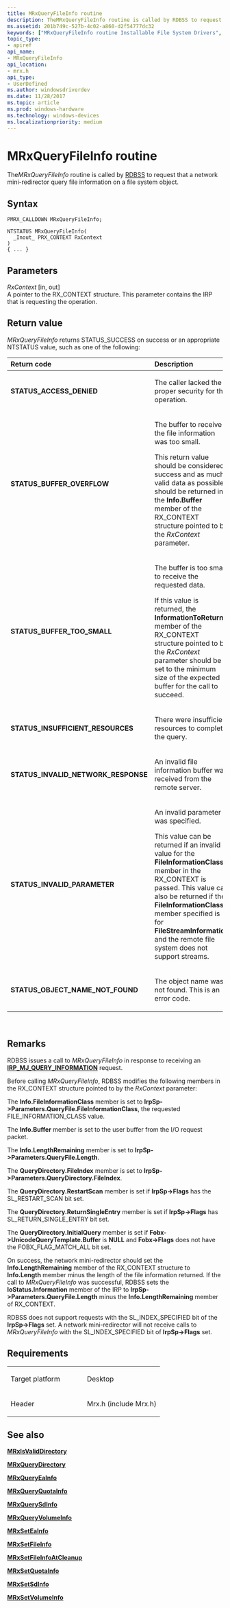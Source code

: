 ```yaml
---
title: MRxQueryFileInfo routine
description: TheMRxQueryFileInfo routine is called by RDBSS to request that a network mini-redirector query file information on a file system object.
ms.assetid: 201b749c-527b-4c02-a860-d2f54777dc32
keywords: ["MRxQueryFileInfo routine Installable File System Drivers", "PMRX_CALLDOWN"]
topic_type:
- apiref
api_name:
- MRxQueryFileInfo
api_location:
- mrx.h
api_type:
- UserDefined
ms.author: windowsdriverdev
ms.date: 11/28/2017
ms.topic: article
ms.prod: windows-hardware
ms.technology: windows-devices
ms.localizationpriority: medium
---
```


# MRxQueryFileInfo routine


The*MRxQueryFileInfo* routine is called by [RDBSS](https://msdn.microsoft.com/library/windows/hardware/ff556810) to request that a network mini-redirector query file information on a file system object.

Syntax
------

```ManagedCPlusPlus
PMRX_CALLDOWN MRxQueryFileInfo;

NTSTATUS MRxQueryFileInfo(
  _Inout_ PRX_CONTEXT RxContext
)
{ ... }
```

Parameters
----------

*RxContext* \[in, out\]  
A pointer to the RX\_CONTEXT structure. This parameter contains the IRP that is requesting the operation.

Return value
------------

*MRxQueryFileInfo* returns STATUS\_SUCCESS on success or an appropriate NTSTATUS value, such as one of the following:

<table>
<colgroup>
<col width="50%" />
<col width="50%" />
</colgroup>
<thead>
<tr class="header">
<th align="left">Return code</th>
<th align="left">Description</th>
</tr>
</thead>
<tbody>
<tr class="odd">
<td align="left"><strong>STATUS_ACCESS_DENIED</strong></td>
<td align="left"><p>The caller lacked the proper security for this operation.</p></td>
</tr>
<tr class="even">
<td align="left"><strong>STATUS_BUFFER_OVERFLOW</strong></td>
<td align="left"><p>The buffer to receive the file information was too small.</p>
<p>This return value should be considered success and as much valid data as possible should be returned in the <strong>Info.Buffer</strong> member of the RX_CONTEXT structure pointed to by the <em>RxContext</em> parameter.</p></td>
</tr>
<tr class="odd">
<td align="left"><strong>STATUS_BUFFER_TOO_SMALL</strong></td>
<td align="left"><p>The buffer is too small to receive the requested data.</p>
<p>If this value is returned, the <strong>InformationToReturn</strong> member of the RX_CONTEXT structure pointed to by the <em>RxContext</em> parameter should be set to the minimum size of the expected buffer for the call to succeed.</p></td>
</tr>
<tr class="even">
<td align="left"><strong>STATUS_INSUFFICIENT_RESOURCES</strong></td>
<td align="left"><p>There were insufficient resources to complete the query.</p></td>
</tr>
<tr class="odd">
<td align="left"><strong>STATUS_INVALID_NETWORK_RESPONSE</strong></td>
<td align="left"><p>An invalid file information buffer was received from the remote server.</p></td>
</tr>
<tr class="even">
<td align="left"><strong>STATUS_INVALID_PARAMETER</strong></td>
<td align="left"><p>An invalid parameter was specified.</p>
<p>This value can be returned if an invalid value for the <strong>FileInformationClass</strong> member in the RX_CONTEXT is passed. This value can also be returned if the <strong>FileInformationClass</strong> member specified is for <strong>FileStreamInformation</strong> and the remote file system does not support streams.</p></td>
</tr>
<tr class="odd">
<td align="left"><strong>STATUS_OBJECT_NAME_NOT_FOUND</strong></td>
<td align="left"><p>The object name was not found. This is an error code.</p></td>
</tr>
</tbody>
</table>

 

Remarks
-------

RDBSS issues a call to *MRxQueryFileInfo* in response to receiving an [**IRP\_MJ\_QUERY\_INFORMATION**](irp-mj-query-information.md) request.

Before calling *MRxQueryFileInfo*, RDBSS modifies the following members in the RX\_CONTEXT structure pointed to by the *RxContext* parameter:

The **Info.FileInformationClass** member is set to **IrpSp-&gt;Parameters.QueryFile.FileInformationClass**, the requested FILE\_INFORMATION\_CLASS value.

The **Info.Buffer** member is set to the user buffer from the I/O request packet.

The **Info.LengthRemaining** member is set to **IrpSp-&gt;Parameters.QueryFile.Length**.

The **QueryDirectory.FileIndex** member is set to **IrpSp-&gt;Parameters.QueryDirectory.FileIndex**.

The **QueryDirectory.RestartScan** member is set if **IrpSp-&gt;Flags** has the SL\_RESTART\_SCAN bit set.

The **QueryDirectory.ReturnSingleEntry** member is set if **IrpSp-&gt;Flags** has SL\_RETURN\_SINGLE\_ENTRY bit set.

The **QueryDirectory.InitialQuery** member is set if **Fobx-&gt;UnicodeQueryTemplate.Buffer** is **NULL** and **Fobx-&gt;Flags** does not have the FOBX\_FLAG\_MATCH\_ALL bit set.

On success, the network mini-redirector should set the **Info.LengthRemaining** member of the RX\_CONTEXT structure to **Info.Length** member minus the length of the file information returned. If the call to *MRxQueryFileInfo* was successful, RDBSS sets the **IoStatus.Information** member of the IRP to **IrpSp-&gt;Parameters.QueryFile.Length** minus the **Info.LengthRemaining** member of RX\_CONTEXT.

RDBSS does not support requests with the SL\_INDEX\_SPECIFIED bit of the **IrpSp-&gt;Flags** set. A network mini-redirector will not receive calls to *MRxQueryFileInfo* with the SL\_INDEX\_SPECIFIED bit of **IrpSp-&gt;Flags** set.

Requirements
------------

<table>
<colgroup>
<col width="50%" />
<col width="50%" />
</colgroup>
<tbody>
<tr class="odd">
<td align="left"><p>Target platform</p></td>
<td align="left">Desktop</td>
</tr>
<tr class="even">
<td align="left"><p>Header</p></td>
<td align="left">Mrx.h (include Mrx.h)</td>
</tr>
</tbody>
</table>

## See also


[**MRxIsValidDirectory**](https://msdn.microsoft.com/library/windows/hardware/ff550696)

[**MRxQueryDirectory**](mrxquerydirectory.md)

[**MRxQueryEaInfo**](mrxqueryeainfo.md)

[**MRxQueryQuotaInfo**](mrxqueryquotainfo.md)

[**MRxQuerySdInfo**](mrxquerysdinfo.md)

[**MRxQueryVolumeInfo**](mrxqueryvolumeinfo.md)

[**MRxSetEaInfo**](mrxseteainfo.md)

[**MRxSetFileInfo**](mrxsetfileinfo.md)

[**MRxSetFileInfoAtCleanup**](mrxsetfileinfoatcleanup.md)

[**MRxSetQuotaInfo**](mrxsetquotainfo.md)

[**MRxSetSdInfo**](mrxsetsdinfo.md)

[**MRxSetVolumeInfo**](mrxsetvolumeinfo.md)

 

 






